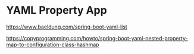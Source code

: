 # YAML Property App

https://www.baeldung.com/spring-boot-yaml-list

https://copyprogramming.com/howto/spring-boot-yaml-nested-property-map-to-configuration-class-hashmap